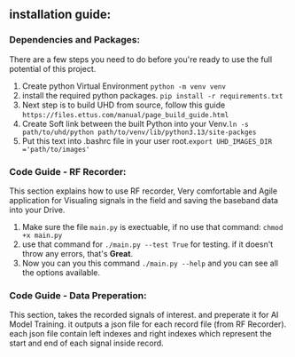 ## installation guide:
### Dependencies and Packages:
There are a few steps you need to do before you're ready to use the full potential of this project.
1. Create python Virtual Environment `python -m venv venv`
2. install the required python packages. `pip install -r requirements.txt` 
3. Next step is to build UHD from source, follow this guide `https://files.ettus.com/manual/page_build_guide.html`
4. Create Soft link between the built Python into your Venv.`ln -s path/to/uhd/python path/to/venv/lib/python3.13/site-packges`
5. Put this text into .bashrc file in your user root.`export UHD_IMAGES_DIR ='path/to/images'`  
### Code Guide - RF Recorder:
This section explains how to use RF recorder, Very comfortable and Agile application for Visualing signals in the field and saving the baseband data into your Drive.
1. Make sure the file `main.py` is exectuable, if no use that command: `chmod +x main.py`
2. use that command for `./main.py --test True` for testing.
if it doesn't throw any errors, that's **Great**.
3. Now you can you this command `./main.py --help` and you can see all the options available.

### Code Guide - Data Preperation:
This section, takes the recorded signals of interest. and preperate it for AI Model Training. it outputs a json file for each record file (from RF Recorder). each json file contain left indexes and right indexes which represent the start and end of each signal inside record.


